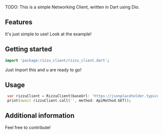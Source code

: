 <!-- 
This README describes the package. If you publish this package to pub.dev,
this README's contents appear on the landing page for your package.

For information about how to write a good package README, see the guide for
[writing package pages](https://dart.dev/guides/libraries/writing-package-pages). 

For general information about developing packages, see the Dart guide for
[creating packages](https://dart.dev/guides/libraries/create-library-packages)
and the Flutter guide for
[developing packages and plugins](https://flutter.dev/developing-packages). 
-->

TODO: This is a simple Networking Client, written in Dart using Dio.

## Features

It's just simple to use! Look at the example!

## Getting started

```dart
import 'package:rizzu_client/rizzu_client.dart';
```
Just import this and u are ready to go!

## Usage

```dart
 var rizzuClient = RizzuClient(baseUrl: 'https://jsonplaceholder.typicode.com/posts/1');
 print(await rizzuClient.call('', method: ApiMethod.GET));
```

## Additional information

Feel free to contribute!
